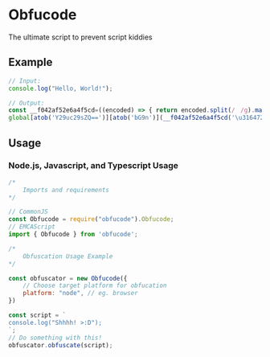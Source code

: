 # Obfucode
<p>The ultimate script to prevent script kiddies</p>

## Example
```js
// Input:
console.log("Hello, World!");

// Output:
const __f042af52e6a4f5cd=((encoded) => { return encoded.split(/ㅤ/g).map((_item) => { return _item == "" ? _item : String.fromCharCode(_item) }).join("") });
global[atob('Y29uc29sZQ==')][atob('bG9n')](__f042af52e6a4f5cd('\u316472\u3164101\u3164108\u3164108\u3164111\u316444\u316432\u316487\u3164111\u3164114\u3164108\u3164100\u316433'));
```

## Usage

### Node.js, Javascript, and Typescript Usage
```js
/*
	Imports and requirements
*/

// CommonJS
const Obfucode = require("obfucode").Obfucode;
// EMCAScript
import { Obfucode } from 'obfucode';

/*
	Obfuscation Usage Example
*/

const obfuscator = new Obfucode({
	// Choose target platform for obfucation
	platform: "node", // eg. browser
})

const script = `
console.log("Shhhh! >:D");
`;
// Do something with this!
obfuscator.obfuscate(script);
```